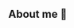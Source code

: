 ## About me 👋

<!--
**AnhDinh1401/AnhDinh1401** is a ✨ _special_ ✨ repository because its `README.md` (this file) appears on your GitHub profile.

###I
- 🔭  
- 🌱 I’m currently learning ...
- 👯 I’m looking to collaborate on ...
- 🤔 I’m looking for help with ...
- 💬 Ask me about ...
- 📫 How to reach me: ...
- 😄 Pronouns: ...
- ⚡ Fun fact: ...
-->
